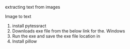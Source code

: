 extracting text from images 

Image to text 

1. install pytessract 
2. Downloads exe file from the below link for the. Windows 
3. Run the exe and save the exe file location in 
4. Install pillow  
